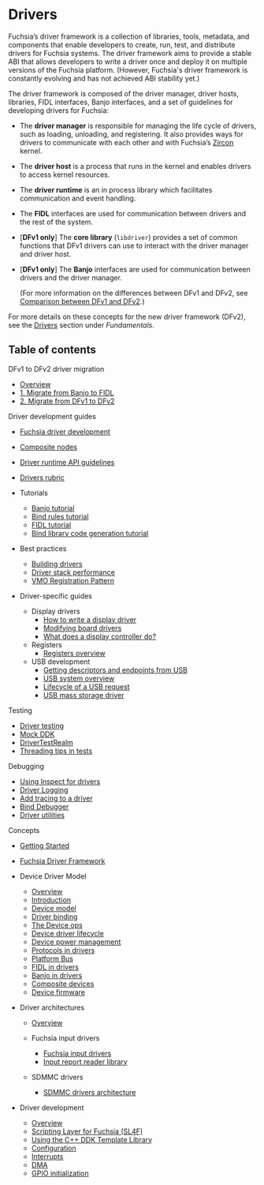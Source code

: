 # Drivers

Fuchsia’s driver framework is a collection of libraries, tools, metadata, and
components that enable developers to create, run, test, and distribute drivers for
Fuchsia systems. The driver framework aims to provide a stable ABI that allows
developers to write a driver once and deploy it on multiple versions of the Fuchsia
platform. (However, Fuchsia's driver framework is constantly evolving and has not
achieved ABI stability yet.)

The driver framework is composed of the driver manager, driver hosts, libraries,
FIDL interfaces, Banjo interfaces, and a set of guidelines for developing drivers
for Fuchsia:

- The **driver manager** is responsible for managing the life cycle of drivers,
  such as loading, unloading, and registering. It also provides ways for drivers
  to communicate with each other and with Fuchsia’s [Zircon][zircon] kernel.
- The **driver host** is a process that runs in the kernel and enables drivers to
  access kernel resources.
- The **driver runtime** is an in process library which facilitates communication
  and event handling.
- The **FIDL** interfaces are used for communication between drivers and the rest of
  the system.
- \[**DFv1 only**\] The **core library** (`libdriver`) provides a set of common functions
  that DFv1 drivers can use to interact with the driver manager and driver host.
- \[**DFv1 only**\] The **Banjo** interfaces are used for communication between drivers
  and the driver manager.

  (For more information on the differences between DFv1 and DFv2, see
  [Comparison between DFv1 and DFv2][dfv1-and-dfv2].)

For more details on these concepts for the new driver framework (DFv2), see
the [Drivers][dfv2-concepts] section under _Fundamentals_.


## Table of contents

DFv1 to DFv2 driver migration

- [Overview][dfv1-to-dfv2-driver-migration-overview]
- [1. Migrate from Banjo to FIDL][migrate-from-banjo-to-fidl]
- [2. Migrate from DFv1 to DFv2][migrate-from-dfv1-to-dfv2]

Driver development guides

- [Fuchsia driver development][fuchsia-driver-development]
- [Composite nodes][composite-nodes]
- [Driver runtime API guidelines][driver-runtime-api-guidelines]
- [Drivers rubric][drivers-rubric]
- Tutorials

  - [Banjo tutorial][banjo-tutorial]
  - [Bind rules tutorial][bind-rules-tutorial]
  - [FIDL tutorial][fidl-tutorial]
  - [Bind library code generation tutorial][bind-library-code-generation-tutorial]

- Best practices

  - [Building drivers][bulding-drivers]
  - [Driver stack performance][driver-stack-performance]
  - [VMO Registration Pattern][vmo-registration-pattern]

- Driver-specific guides

  -  Display drivers
     -  [How to write a display driver][how-to-write-a-display-driver]
     -  [Modifying board drivers][modifying-board-drivers]
     -  [What does a display controller do?][what-does-a-display-controller-do]
  -  Registers
     -  [Registers overview][registers-overview]
  -  USB development
     -  [Getting descriptors and endpoints from USB][getting-descriptors-and-endpoints-from-usb]
     -  [USB system overview][usb-system-overview]
     -  [Lifecycle of a USB request][lifecycle-of-a-usb-request]
     -  [USB mass storage driver][usb-mass-storage-driver]

Testing

- [Driver testing][driver-testing-overview]
- [Mock DDK][mock-ddk]
- [DriverTestRealm][driver-test-realm]
- [Threading tips in tests][threading-tips-in-tests]

Debugging

- [Using Inspect for drivers][using-inspect]
- [Driver Logging][driver-logging]
- [Add tracing to a driver][add-tracing]
- [Bind Debugger][bind-debugger]
- [Driver utilities][driver-utilities]

Concepts

- [Getting Started][getting-started]
- [Fuchsia Driver Framework][fuchsia-driver-framework]
- Device Driver Model

  - [Overview][device-driver-model-overview]
  - [Introduction][introduction]
  - [Device model][device-model]
  - [Driver binding][driver-binding]
  - [The Device ops][the-device-ops]
  - [Device driver lifecycle][device-driver-lifecycle]
  - [Device power management][device-power-management]
  - [Protocols in drivers][protocols-in-drivers]
  - [Platform Bus][platform-bus]
  - [FIDL in drivers][fidl-in-drivers]
  - [Banjo in drivers][banjo-in-drivers]
  - [Composite devices][composite-devices]
  - [Device firmware][device-firmware]

- Driver architectures

  -  [Overview][driver-architectures-overview]

  -  Fuchsia input drivers

     -  [Fuchsia input drivers][fuchsia-input-drivers]
     -  [Input report reader library][input-report-reader-library]

  -  SDMMC drivers

     -  [SDMMC drivers architecture][sdmmc-drivers-architecture]

- Driver development

  - [Overview][driver-development-overview]
  - [Scripting Layer for Fuchsia (SL4F)][sl4f]
  - [Using the C++ DDK Template Library][using-cpp-ddk-template-lib]
  - [Configuration][configuration]
  - [Interrupts][interrupts]
  - [DMA][dma]
  - [GPIO initialization][gpio-init]

<!-- Reference links -->

[dfv2-concepts]: /docs/concepts/drivers/README.md
[dfv2-development]: /docs/get-started/sdk/get-started-with-driver.md
[zircon]: /docs/concepts/kernel/README.md
[dfv1-and-dfv2]: /docs/concepts/drivers/comparison_between_dfv1_and_dfv2.md
[dfv1-to-dfv2-driver-migration-overview]: migration/README.md
[migrate-from-banjo-to-fidl]: migration/migrate-from-banjo-to-fidl.md
[migrate-from-dfv1-to-dfv2]: migration/migrate-from-dfv1-to-dfv2.md
[fuchsia-driver-development]: developer_guide/driver-development.md
[composite-nodes]: developer_guide/composite-node.md
[driver-runtime-api-guidelines]: developer_guide/driver-runtime-api-guidelines.md
[drivers-rubric]: developer_guide/rubric.md
[how-to-write-a-display-driver]: driver_guides/display/how_to_write.md
[modifying-board-drivers]: driver_guides/display/board_driver_changes.md
[what-does-a-display-controller-do]: driver_guides/display/hardware_concepts.md
[registers-overview]: driver_guides/registers/overview.md
[getting-descriptors-and-endpoints-from-usb]: driver_guides/usb/getting_descriptors_and_endpoints.md
[usb-system-overview]: driver_guides/usb/concepts/overview.md
[lifecycle-of-a-usb-request]: driver_guides/usb/concepts/request-lifecycle.md
[usb-mass-storage-driver]: driver_guides/usb/concepts/usb-mass-storage.md
[driver-testing-overview]: testing/overview.md
[mock-ddk]: testing/mock_ddk.md
[driver-test-realm]: testing/driver_test_realm.md
[threading-tips-in-tests]: testing/threading-tips-in-tests.md
[using-inspect]: diagnostics/inspect.md
[driver-logging]: diagnostics/logging.md
[add-tracing]: diagnostics/tracing.md
[bind-debugger]: diagnostics/bind-debugger.md
[driver-utilities]: diagnostics/driver-utils.md
[banjo-tutorial]: tutorials/banjo-tutorial.md
[bind-rules-tutorial]: tutorials/bind-rules-tutorial.md
[fidl-tutorial]: tutorials/fidl-tutorial.md
[bind-library-code-generation-tutorial]: tutorials/bind-libraries-codegen.md
[bulding-drivers]: best_practices/build.md
[driver-stack-performance]: best_practices/driver_stack_performance.md
[vmo-registration-pattern]: best_practices/vmo-registration-pattern.md
[getting-started]: concepts/getting_started.md
[fuchsia-driver-framework]: concepts/fdf.md
[device-driver-model-overview]: concepts/device_driver_model/README.md
[introduction]: concepts/device_driver_model/introduction.md
[device-model]: concepts/device_driver_model/device-model.md
[driver-binding]: concepts/device_driver_model/driver-binding.md
[the-device-ops]: concepts/device_driver_model/device-ops.md
[device-driver-lifecycle]: concepts/device_driver_model/device-lifecycle.md
[device-power-management]: concepts/device_driver_model/device-power.md
[protocols-in-drivers]: concepts/device_driver_model/protocol.md
[platform-bus]: concepts/device_driver_model/platform-bus.md
[fidl-in-drivers]: concepts/device_driver_model/fidl.md
[banjo-in-drivers]: concepts/device_driver_model/banjo.md
[composite-devices]: concepts/device_driver_model/composite.md
[device-firmware]: concepts/device_driver_model/firmware.md
[driver-architectures-overview]: concepts/driver_architectures/README.md
[fuchsia-input-drivers]: concepts/driver_architectures/input_drivers/input.md
[input-report-reader-library]: concepts/driver_architectures/input_drivers/input_report_reader.md
[sdmmc-drivers-architecture]: concepts/driver_architectures/sdmmc_drivers/sdmmc.md
[driver-development-overview]: concepts/driver_development/README.md
[sl4f]: concepts/driver_development/sl4f.md
[using-cpp-ddk-template-lib]: concepts/driver_development/using-ddktl.md
[configuration]: concepts/driver_development/bar.md
[interrupts]: concepts/driver_development/interrupts.md
[dma]: concepts/driver_development/dma.md
[gpio-init]: concepts/driver_development/gpio-initialization.md
